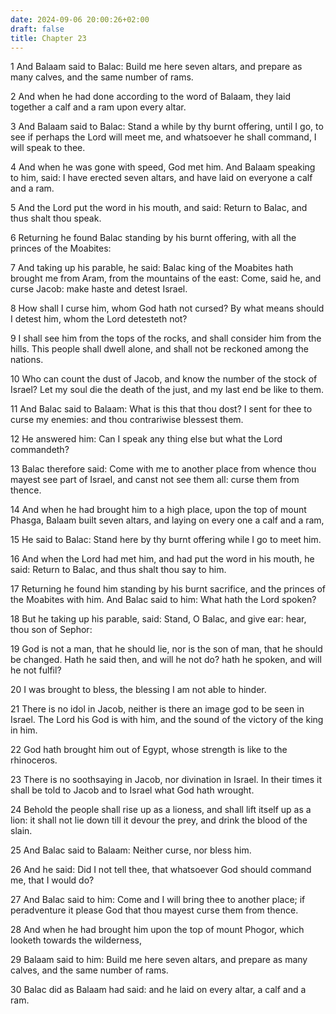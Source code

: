```yaml
---
date: 2024-09-06 20:00:26+02:00
draft: false
title: Chapter 23
---
```




1 And Balaam said to Balac: Build me here seven altars, and prepare as many calves, and the same number of rams.

2 And when he had done according to the word of Balaam, they laid together a calf and a ram upon every altar.

3 And Balaam said to Balac: Stand a while by thy burnt offering, until I go, to see if perhaps the Lord will meet me, and whatsoever he shall command, I will speak to thee.

4 And when he was gone with speed, God met him. And Balaam speaking to him, said: I have erected seven altars, and have laid on everyone a calf and a ram.

5 And the Lord put the word in his mouth, and said: Return to Balac, and thus shalt thou speak.

6 Returning he found Balac standing by his burnt offering, with all the princes of the Moabites:

7 And taking up his parable, he said: Balac king of the Moabites hath brought me from Aram, from the mountains of the east: Come, said he, and curse Jacob: make haste and detest Israel.

8 How shall I curse him, whom God hath not cursed? By what means should I detest him, whom the Lord detesteth not?

9 I shall see him from the tops of the rocks, and shall consider him from the hills. This people shall dwell alone, and shall not be reckoned among the nations.

10 Who can count the dust of Jacob, and know the number of the stock of Israel? Let my soul die the death of the just, and my last end be like to them.

11 And Balac said to Balaam: What is this that thou dost? I sent for thee to curse my enemies: and thou contrariwise blessest them.

12 He answered him: Can I speak any thing else but what the Lord commandeth?

13 Balac therefore said: Come with me to another place from whence thou mayest see part of Israel, and canst not see them all: curse them from thence.

14 And when he had brought him to a high place, upon the top of mount Phasga, Balaam built seven altars, and laying on every one a calf and a ram,

15 He said to Balac: Stand here by thy burnt offering while I go to meet him.

16 And when the Lord had met him, and had put the word in his mouth, he said: Return to Balac, and thus shalt thou say to him.

17 Returning he found him standing by his burnt sacrifice, and the princes of the Moabites with him. And Balac said to him: What hath the Lord spoken?

18 But he taking up his parable, said: Stand, O Balac, and give ear: hear, thou son of Sephor:

19 God is not a man, that he should lie, nor is the son of man, that he should be changed. Hath he said then, and will he not do? hath he spoken, and will he not fulfil?

20 I was brought to bless, the blessing I am not able to hinder.

21 There is no idol in Jacob, neither is there an image god to be seen in Israel. The Lord his God is with him, and the sound of the victory of the king in him.

22 God hath brought him out of Egypt, whose strength is like to the rhinoceros.

23 There is no soothsaying in Jacob, nor divination in Israel. In their times it shall be told to Jacob and to Israel what God hath wrought.

24 Behold the people shall rise up as a lioness, and shall lift itself up as a lion: it shall not lie down till it devour the prey, and drink the blood of the slain.

25 And Balac said to Balaam: Neither curse, nor bless him.

26 And he said: Did I not tell thee, that whatsoever God should command me, that I would do?

27 And Balac said to him: Come and I will bring thee to another place; if peradventure it please God that thou mayest curse them from thence.

28 And when he had brought him upon the top of mount Phogor, which looketh towards the wilderness,

29 Balaam said to him: Build me here seven altars, and prepare as many calves, and the same number of rams.

30 Balac did as Balaam had said: and he laid on every altar, a calf and a ram.

